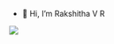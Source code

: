 - 👋 Hi, I’m Rakshitha V R
<img src="https://github-readme-stats.vercel.app/api?username=rakshithavr27&&show_icons=true&title_color=ffffff&icon_color=bb2acf&text_color=daf7dc&bg_color=151515">


<!---
Rakshithavr27/Rakshithavr27 is a ✨ special ✨ repository because its `README.md` (this file) appears on your GitHub profile.
You can click the Preview link to take a look at your changes.
--->
